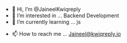 - 👋 Hi, I’m @JaineelKwiqreply
- 👀 I’m interested in ... Backend Development
- 🌱 I’m currently learning ... js
<!--- 💞️ I’m looking to collaborate on ... --->
- 📫 How to reach me ... Jaineel@kwiqreply.io

<!---
JaineelKwiqreply/JaineelKwiqreply is a ✨ special ✨ repository because its `README.md` (this file) appears on your GitHub profile.
You can click the Preview link to take a look at your changes.
--->
